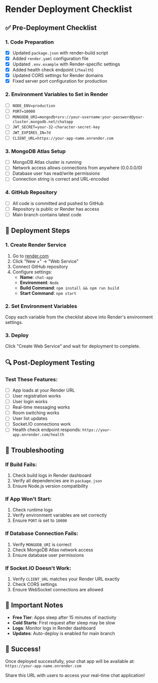 # Render Deployment Checklist

## ✅ Pre-Deployment Checklist

### 1. Code Preparation
- [x] Updated `package.json` with render-build script
- [x] Added `render.yaml` configuration file
- [x] Updated `.env.example` with Render-specific settings
- [x] Added health check endpoint (`/health`)
- [x] Updated CORS settings for Render domains
- [x] Fixed server port configuration for production

### 2. Environment Variables to Set in Render
- [ ] `NODE_ENV=production`
- [ ] `PORT=10000`
- [ ] `MONGODB_URI=mongodb+srv://your-username:your-password@your-cluster.mongodb.net/chatapp`
- [ ] `JWT_SECRET=your-32-character-secret-key`
- [ ] `JWT_EXPIRES_IN=7d`
- [ ] `CLIENT_URL=https://your-app-name.onrender.com`

### 3. MongoDB Atlas Setup
- [ ] MongoDB Atlas cluster is running
- [ ] Network access allows connections from anywhere (0.0.0.0/0)
- [ ] Database user has read/write permissions
- [ ] Connection string is correct and URL-encoded

### 4. GitHub Repository
- [ ] All code is committed and pushed to GitHub
- [ ] Repository is public or Render has access
- [ ] Main branch contains latest code

## 🚀 Deployment Steps

### 1. Create Render Service
1. Go to [render.com](https://render.com)
2. Click "New +" → "Web Service"
3. Connect GitHub repository
4. Configure settings:
   - **Name**: `chat-app`
   - **Environment**: `Node`
   - **Build Command**: `npm install && npm run build`
   - **Start Command**: `npm start`

### 2. Set Environment Variables
Copy each variable from the checklist above into Render's environment settings.

### 3. Deploy
Click "Create Web Service" and wait for deployment to complete.

## 🔍 Post-Deployment Testing

### Test These Features:
- [ ] App loads at your Render URL
- [ ] User registration works
- [ ] User login works
- [ ] Real-time messaging works
- [ ] Room switching works
- [ ] User list updates
- [ ] Socket.IO connections work
- [ ] Health check endpoint responds: `https://your-app.onrender.com/health`

## 🐛 Troubleshooting

### If Build Fails:
1. Check build logs in Render dashboard
2. Verify all dependencies are in `package.json`
3. Ensure Node.js version compatibility

### If App Won't Start:
1. Check runtime logs
2. Verify environment variables are set correctly
3. Ensure `PORT` is set to `10000`

### If Database Connection Fails:
1. Verify `MONGODB_URI` is correct
2. Check MongoDB Atlas network access
3. Ensure database user permissions

### If Socket.IO Doesn't Work:
1. Verify `CLIENT_URL` matches your Render URL exactly
2. Check CORS settings
3. Ensure WebSocket connections are allowed

## 📝 Important Notes

- **Free Tier**: Apps sleep after 15 minutes of inactivity
- **Cold Starts**: First request after sleep may be slow
- **Logs**: Monitor logs in Render dashboard
- **Updates**: Auto-deploy is enabled for main branch

## 🎉 Success!

Once deployed successfully, your chat app will be available at:
`https://your-app-name.onrender.com`

Share this URL with users to access your real-time chat application!
